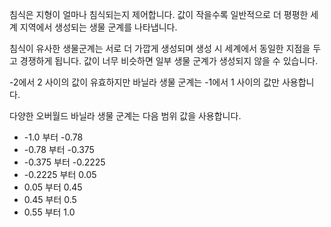 침식은 지형이 얼마나 침식되는지 제어합니다. 값이 작을수록 일반적으로 더 평평한 세계 지역에서 생성되는 생물 군계를 나타냅니다.

침식이 유사한 생물군계는 서로 더 가깝게 생성되며 생성 시 세계에서 동일한 지점을 두고 경쟁하게 됩니다. 값이 너무 비슷하면 일부 생물 군계가 생성되지 않을 수 있습니다.

-2에서 2 사이의 값이 유효하지만 바닐라 생물 군계는 -1에서 1 사이의 값만 사용합니다.

다양한 오버월드 바닐라 생물 군계는 다음 범위 값을 사용합니다.

* -1.0 부터 -0.78
* -0.78 부터 -0.375
* -0.375 부터 -0.2225
* -0.2225 부터 0.05
* 0.05 부터 0.45
* 0.45 부터 0.5
* 0.55 부터 1.0